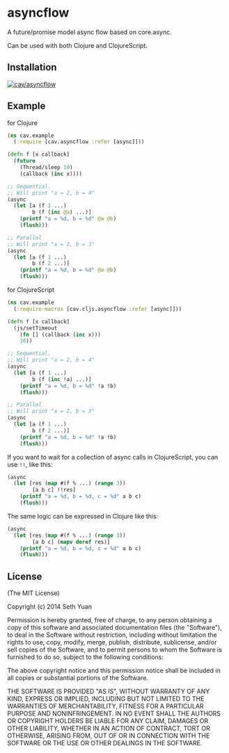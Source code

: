 # asyncflow

A future/promise model async flow based on core.async.

Can be used with both Clojure and ClojureScript.

## Installation

[![cav/asyncflow](http://clojars.org/cav/asyncflow/latest-version.svg)](http://clojars.org/cav/asyncflow)

## Example

for Clojure

```clojure
(ns cav.example
  (:require [cav.asyncflow :refer [async]]))

(defn f [x callback]
  (future
    (Thread/sleep 10)
    (callback (inc x))))

;; Sequential.
;; Will print "a = 2, b = 4"
(async
  (let [a (f 1 ...)
        b (f (inc @a) ...)]
    (printf "a = %d, b = %d" @a @b)
    (flush)))

;; Parallel
;; Will print "a = 2, b = 3"
(async
  (let [a (f 1 ...)
        b (f 2 ...)]
    (printf "a = %d, b = %d" @a @b)
    (flush)))
```

for ClojureScript

```clojure
(ns cav.example
  (:require-macros [cav.cljs.asyncflow :refer [async]]))

(defn f [x callback]
  (js/setTimeout
    (fn [] (callback (inc x)))
    10))

;; Sequential.
;; Will print "a = 2, b = 4"
(async
  (let [a (f 1 ...)
        b (f (inc !a) ...)]
    (printf "a = %d, b = %d" !a !b)
    (flush)))

;; Parallel
;; Will print "a = 2, b = 3"
(async
  (let [a (f 1 ...)
        b (f 2 ...)]
    (printf "a = %d, b = %d" !a !b)
    (flush)))
```

If you want to wait for a collection of async calls in ClojureScript, you can use `!!`, like this:

```clojure
(async
  (let [res (map #(f % ...) (range 3))
        [a b c] !!res]
    (printf "a = %d, b = %d, c = %d" a b c)
    (flush)))
```

The same logic can be expressed in Clojure like this:

```clojure
(async
  (let [res (map #(f % ...) (range 3))
        [a b c] (mapv deref res)]
    (printf "a = %d, b = %d, c = %d" a b c)
    (flush)))
```

## License

(The MIT License)

Copyright (c) 2014 Seth Yuan

Permission is hereby granted, free of charge, to any person obtaining a copy
of this software and associated documentation files (the "Software"), to deal
in the Software without restriction, including without limitation the rights
to use, copy, modify, merge, publish, distribute, sublicense, and/or sell
copies of the Software, and to permit persons to whom the Software is
furnished to do so, subject to the following conditions:

The above copyright notice and this permission notice shall be included in
all copies or substantial portions of the Software.

THE SOFTWARE IS PROVIDED "AS IS", WITHOUT WARRANTY OF ANY KIND, EXPRESS OR
IMPLIED, INCLUDING BUT NOT LIMITED TO THE WARRANTIES OF MERCHANTABILITY,
FITNESS FOR A PARTICULAR PURPOSE AND NONINFRINGEMENT. IN NO EVENT SHALL THE
AUTHORS OR COPYRIGHT HOLDERS BE LIABLE FOR ANY CLAIM, DAMAGES OR OTHER
LIABILITY, WHETHER IN AN ACTION OF CONTRACT, TORT OR OTHERWISE, ARISING FROM,
OUT OF OR IN CONNECTION WITH THE SOFTWARE OR THE USE OR OTHER DEALINGS IN
THE SOFTWARE.
